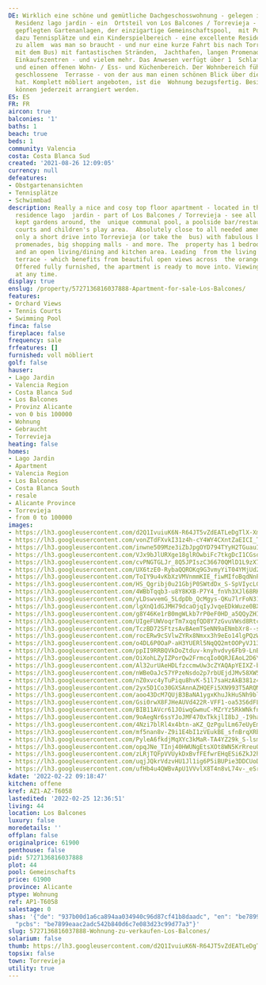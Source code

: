 ```yaml
---
DE: Wirklich eine schöne und gemütliche Dachgeschosswohnung - gelegen in der spanischen
  Residenz lago jardin - ein  Ortsteil von Los Balcones / Torrevieja - all die riesigen
  gepflegten Gartenanlagen, der einzigartige Gemeinschaftspool,  mit Poolbar / Restaurant,
  dazu Tennisplätze und ein Kinderspielbereich - eine excellente Residenz. Fussläufig
  zu allem  was man so braucht - und nur eine kurze Fahrt bis nach Torrevieja (oder
  mit dem Bus) mit fantastischen Stränden,  Jachthafen, langen Promenaden, großen
  Einkaufszentren - und vielem mehr. Das Anwesen verfügt über 1  Schlafzimmer, Bad
  und einen offenen Wohn- / Ess- und Küchenbereich. Der Wohnbereich führt in eine
  geschlossene  Terrasse - von der aus man einen schönen Blick über die Orangenplantagen
  hat. Komplett möbliert angeboten, ist die  Wohnung bezugsfertig. Besichtigungen
  können jederzeit arrangiert werden.
ES: ES
FR: FR
aircon: true
balconies: '1'
baths: 1
beach: true
beds: 1
community: Valencia
costa: Costa Blanca Sud
created: '2021-08-26 12:09:05'
currency: null
defeatures:
- Obstgartenansichten
- Tennisplätze
- Schwimmbad
description: Really a nice and cosy top floor apartment - located in the lovely Spanish
  residence lago  jardin - part of Los Balcones / Torrevieja - see all the huge well
  kept gardens around, the  unique communal pool, a poolside bar/restaurant, tennis
  courts and children's play area.  Absolutely close to all needed amenities - and
  only a short drive into Torrevieja (or take the  bus) with fabulous beaches, marina,
  promenades, big shopping malls - and more. The  property has 1 bedroom, bathroom
  and an open living/dining and kitchen area. Leading  from the living area is a closed
  terrace - which benefits from beautiful open views across  the orange plantations.
  Offered fully furnished, the apartment is ready to move into. Viewings can be arranged
  at any time.
display: true
enslug: /property/5727136816037888-Apartment-for-sale-Los-Balcones/
features:
- Orchard Views
- Tennis Courts
- Swimming Pool
finca: false
fireplace: false
frequency: sale
frfeatures: []
furnished: voll möbliert
golf: false
hauser:
- Lago Jardin
- Valencia Region
- Costa Blanca Sud
- Los Balcones
- Provinz Alicante
- von 0 bis 100000
- Wohnung
- Gebraucht
- Torrevieja
heating: false
homes:
- Lago Jardin
- Apartment
- Valencia Region
- Los Balcones
- Costa Blanca South
- resale
- Alicante Province
- Torrevieja
- from 0 to 100000
images:
- https://lh3.googleusercontent.com/d2Q1IvuiuK6N-R64JT5vZdEATLeDgTlX-XmD--jsZHdaN4uJ_Ew3dTTX9suz3ceB3TFiDzF95XzoWSf1-Xgyz2SMxkhIgikX1w=w640-rj-e30-l100
- https://lh3.googleusercontent.com/vonZTdFXvkI31z4h-cY4WY4CXntZaEICI_TyOJIi7kjoVfl-3nvIAPFbiGJKnxSAYRPBvpFuSnXzz1d2a0YQFw4WbqjVUx06SpE=w640-rj-e30-l100
- https://lh3.googleusercontent.com/inwne509Mze3iZbJpgOYD794TYyH2TGuauImIa0HBJnePnMknpTF-NeNYqb6L1lgXXEU-39hckw6_MVVEibcoLL6eWC_PLI2=w640-rj-e30-l100
- https://lh3.googleusercontent.com/VJx9bJlURXge18glROwbiFc7tkgDcI1CGsoR3MzFcrHXuNoUq0GlHHOBdMFR_-q0_8YBiJM-izs975kYP_f7I7OFKl3tRej0=w640-rj-e30-l100
- https://lh3.googleusercontent.com/cvPNGTGLJr_8Q5JPIszC36670QMlD1L9zX7ev_alFBAMl7L99sPUH3YDRsIKZeUMsJocMhY7xUKdwk58vourUDyX3r8MP2i35g=w640-rj-e30-l100
- https://lh3.googleusercontent.com/UX6tzE0-RybaQQROKq9G3vmyYiT04YMjUd2sApkA-GY8_IitduBecVk8wQdTjnS-5PsRyENDfuPkm0U9CbmqMMpgn-1sizwzXw=w640-rj-e30-l100
- https://lh3.googleusercontent.com/ToIY9u4vKbXzVMVnmmKIE_fiwMIfoBqdNnPtgIWHqieWxscsAub-AIJUvy_6DPWlnsxZ1eXeQSiBKSVJKyIOJ_QlncpunLHf=w640-rj-e30-l100
- https://lh3.googleusercontent.com/HS_Qgribj0u21GbjP0SWtdDx_S-SpVIycLG3Njk4uniT_YMgh1vdadqfSe-BSlrgCgzwaeJ4OuT58zFDK5_VryyD9Xwv-YP3=w640-rj-e30-l100
- https://lh3.googleusercontent.com/4WBbTqqb3-u8Y8KXB-P7Y4_fnVh3XJl68RKd9Wne2aiKEVtsQzD5WNQpCfWsp11isCHauu4yxHip2XQ4GpTJmGwnpxujEu4etg=w640-rj-e30-l100
- https://lh3.googleusercontent.com/yLDswvemG_5LdpDb_QcMgys-QKu7lrFoN31tj19nknaIMY35_-_8yo-1wMfKM0isF4qCMOKkTVGsTFhcGEFkixengplzsR_UGQ=w640-rj-e30-l100
- https://lh3.googleusercontent.com/lgXnQ1dGJMH79dcaOjqIyJvqeEDkWuze0BX5rtE_W0FDbYNXCpUlUWEB88DksZTktsbGPsxp6Y0TGPeY3yC9TbLRDoLRdT_D6I0=w640-rj-e30-l100
- https://lh3.googleusercontent.com/g8Y46Ke1rB0mgWLkb7rP0eF0HD_a5QQyZHIYCNTl_PdSoak6zTl7EKYUDcQ4BuFG_qcDmjDuyc-Hat6H11jrO9wEz76QXyMBd0s=w640-rj-e30-l100
- https://lh3.googleusercontent.com/UIgeFUWVoqrTm7xqqfQD8Y7zGvuVWsd8Rtcr8dVnBv70lVjoiLWrLMrSYqTMDfgfuYrOeqWhftmPDmE6VRg2Yr5tip0qeHJ1lw=w640-rj-e30-l100
- https://lh3.googleusercontent.com/TczBD72SFtzsAvBAemTSeNN9aENmbXr8--sk87IlrUG1cNJ1AJQamybepL2E8rPhgr4IiYnF3GAlmitlQay5bPPKoIR4tpjiAEI=w640-rj-e30-l100
- https://lh3.googleusercontent.com/rocERw9cSVlwZYRx8Nmxx3h9eEo14lgPQzW1zdXiNlDEwPBtU4Q3vnUOF87KBzRGpiGjr9hQQKSu6W1udEdd77OQpXlhUiWeqQ=w640-rj-e30-l100
- https://lh3.googleusercontent.com/o4DL6P0OaP-aH3YUERl5NqQQ2mtOOPyVJ13jup61aq_25gUVB39BOUNID9g5ReD9vXJmIoVy1FEvTgY10obveGXS7MnsBzZ6bA=w640-rj-e30-l100
- https://lh3.googleusercontent.com/ppII9RRBQVkDoZtduv-knyhvdvy6Fb9-LnBR7yFO4rX4JQHu1MqQ9JRYDzGjE-iOUhJIMSpMvIs75xhQPPrLtfko8hZwRvuC=w640-rj-e30-l100
- https://lh3.googleusercontent.com/OiXohLZyIZPorQw2FrmcqIo0QRJEAoL2D6Yd7Gkp5IDHa3rQyximy7ivG8wjvQ8pAVezf4OLToPJhNcGqmHvPv99TUWhZNeleQ=w640-rj-e30-l100
- https://lh3.googleusercontent.com/Al32urUAeHDLfzccmwUw3cZYAQApYEIXZ-bLe4Ko6dPnfnk6DIEbcaVlRJp12vJtVLsf0oacvkMVSLoVT4TuE9nlhAzbu5DG=w640-rj-e30-l100
- https://lh3.googleusercontent.com/nWBeOaJc57YPzeNsdo2p7rbUEjdJMv58XW5OclSgmgLgaReWY6RWJcmc5zi5Sjt5fI6QGkQ4BldzI-lCSGfPctIMseuUHfII=w640-rj-e30-l100
- https://lh3.googleusercontent.com/nZ0xvc4yTuPiqu8hvK-51l7saHzAkB381z47w6hK_xF2Ro5P_F66_6g_bbBXf1Lmqhyl4BdDVDu2e7e5SujI_gUf7rNQeXkjDQ=w640-rj-e30-l100
- https://lh3.googleusercontent.com/2yx5D1Co30GXSAnnAZHQEFi5XN993T5ARQMT5kcMsn32SH9suFLky-H7Lc8eOsg2R-jT-ufNE-YxGsvRELMYfot9dqkPyBIs=w640-rj-e30-l100
- https://lh3.googleusercontent.com/aoo43DcM7QUjB3BaNA1ygxKhuJkHuSNh9blP6RX38NQ5Xvc43zRtY0UU2RILp6hyLMItN0NoGffcTYdifWJCifzAinRPRlCAAA=w640-rj-e30-l100
- https://lh3.googleusercontent.com/Gsi0rwX8FJHeAUVd422R-VFF1-oa53S6dFLbNByEL2Fq9kB0tZ5VonPOabes5uSwIvBMfk9eHWeF0nBMYFdiMZu9qKjoHU_NkQ=w640-rj-e30-l100
- https://lh3.googleusercontent.com/BIB11AVcr61JOiwqGwmuC-MZrYz5RkWNkfnQlvDyrboCNM3-N8Uonc21qW1046aW-duUOxiARG4QpBgqzSpVALIRaTUrsU6XSg=w640-rj-e30-l100
- https://lh3.googleusercontent.com/9oAegNr6ssYJoJMF470xTkkjlI8bJ_-I9ha5Knw24QDl3k381XjbuLOryDfNLbFqtS83ccSkphb1Mok9WYsey_IxtwDbNkS6YQ=w640-rj-e30-l100
- https://lh3.googleusercontent.com/4Nzi7blRl4x4btn-aKZ_QzPgulLm67eUyEmZjutdq-ZSbtz-oG_vbI6tLCkf8zlAy1fq3PFlp-W2TofxkJqZJNQHHiEZThcte0A=w640-rj-e30-l100
- https://lh3.googleusercontent.com/mf5nan8v-Z9i1E4bI1zVEukBE_sfnBrqXRbWfz_9KRiUOaFmT7iDy-5xTa1RBPWVn_y4kPrx3Gt6A57biDP_4ii0J9Y8vi4KPw=w640-rj-e30-l100
- https://lh3.googleusercontent.com/PyleA6fkdjMqXYc3kMaR-TA4YZ29k_S-lsmscKMLpzaRAUT3AuuuE1pZ9Cnr_35LCFpp-XQ1W56nnMxqN_uEFOrquk_7ZSiSXA=w640-rj-e30-l100
- https://lh3.googleusercontent.com/opqJNe_TInj40HWUNgEtsXOt8WN5KrRreuQETA-Pq2iQiQWwgdWhqfOHV8fGnSNdOhopoDS2K8sG4SF2_rbYNr3C9aervYBGOoo=w640-rj-e30-l100
- https://lh3.googleusercontent.com/zLRjTQFpVVUykDxBvfFEfwrEHqESi6ZkJ2h5acILvWmFGcotgKnNQQbWimWmBQhL7joBkTBzoTTjNdS9Yqn1OpE1OUWAzmULIyQ=w640-rj-e30-l100
- https://lh3.googleusercontent.com/uqjJQkrVdzvHU1Jl1ig6P5iBUPie3DDCUoD2X9VmxJoU4R3eDGNa4a6kvEJaQCMqG_hf16VE6gZJ2X8J2AnwyYpb8hSezX4a=w640-rj-e30-l100
- https://lh3.googleusercontent.com/ufHb4u4QWBvApU1VVvlX8T4n8vL74v-_eSr_eQuOPK8K78WOk_DP-i7fNeM9gzY1WyAPO273gQ9ZxIL5m92TUMf-JQcDhUAlNQ=w640-rj-e30-l100
kdate: '2022-02-22 09:18:47'
kitchen: offene
kref: AZ1-AZ-T6058
lastedited: '2022-02-25 12:36:51'
living: 44
location: Los Balcones
luxury: false
moredetails: ''
offplan: false
originalprice: 61900
penthouse: false
pid: 5727136816037888
plot: 44
pool: Gemeinschafts
price: 61900
province: Alicante
ptype: Wohnung
ref: AP1-T6058
salestage: 0
shas: '{"de": "937b00d1a6ca894aa034940c96d87cf41b8daadc", "en": "be7899eaac2adc542b840d6c7e083d23c99d77a3",
  "pcbs": "be7899eaac2adc542b840d6c7e083d23c99d77a3"}'
slug: 5727136816037888-Wohnung-zu-verkaufen-Los-Balcones/
solarium: false
thumb: https://lh3.googleusercontent.com/d2Q1IvuiuK6N-R64JT5vZdEATLeDgTlX-XmD--jsZHdaN4uJ_Ew3dTTX9suz3ceB3TFiDzF95XzoWSf1-Xgyz2SMxkhIgikX1w=w400-h240-n-rj-e30-l100
topsix: false
town: Torrevieja
utility: true
---
```

